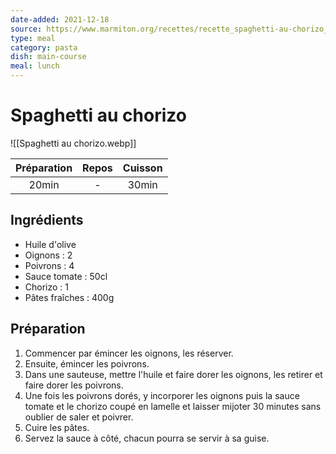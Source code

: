 ```yaml
---
date-added: 2021-12-18
source: https://www.marmiton.org/recettes/recette_spaghetti-au-chorizo_82762.aspx
type: meal
category: pasta
dish: main-course
meal: lunch
---
```


# Spaghetti au chorizo

![[Spaghetti au chorizo.webp]]

| Préparation | Repos | Cuisson |
|:-----------:|:-----:|:-------:|
|    20min    |   -   |  30min  |

## Ingrédients

- Huile d'olive
- Oignons : 2
- Poivrons : 4
- Sauce tomate : 50cl
- Chorizo : 1
- Pâtes fraîches : 400g

## Préparation

1. Commencer par émincer les oignons, les réserver.
2. Ensuite, émincer les poivrons.
3. Dans une sauteuse, mettre l'huile et faire dorer les oignons, les retirer et faire dorer les poivrons.
4. Une fois les poivrons dorés, y incorporer les oignons puis la sauce tomate et le chorizo coupé en lamelle et laisser mijoter 30 minutes sans oublier de saler et poivrer.
5. Cuire les pâtes.
6. Servez la sauce à côté, chacun pourra se servir à sa guise.

